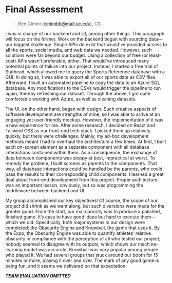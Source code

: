 # Final Assessment

> Ben Cimini (ciminibb@mail.uc.edu), CS

I was in charge of our backend and UI, among other things. This paragraph will focus on the former. Work on the backend began with sourcing
data—our biggest challenge. Single APIs do exist that would’ve provided access to all the sports, social media, and web data we needed.
However, such solutions were far beyond our budget. Using a collection of free (or least-cost) APIs wasn’t preferable, either. That would’ve
introduced many potential points of failure into our project. Instead, I started a free trial of Stathead, which allowed me to query the
Sports Reference database with a GUI. In doing so, I was able to export all of our sports data as CSV files. Afterward, I built an automated
pipeline to copy the data to an Azure SQL database. Any modifications to the CSVs would trigger the pipeline to run again, thereby refreshing
our dataset. Through the above, I got quite comfortable working with Azure, as well as cleaning datasets.

The UI, on the other hand, began with design. Such creative aspects of software development are strengths of mine, so I was able to arrive at
an engaging yet user-friendly mockup. However, the implementation of it was a new experience for me. After some research, I decided on React
and Tailwind CSS as our front-end tech stack. I picked them up relatively quickly, but there were challenges. Mainly, my ad-hoc development
methods meant I had to overhaul the architecture a few times. At first, I built each on-screen element as a separate component with all
database interactions contained within them. As a consequence, the exchange of data between components was sloppy at best, impractical at worst.
To remedy the problem, I built screens as parents to the components. That way, all database interactions could be handled by the parents, who
could pass the results to their corresponding child components. I learned a great deal about front-end development from this project. Proper
architecture was an important lesson, obviously, but so was programming the middleware between backend and UI.

My group accomplished our key objectives! Of course, the scope of our project did shrink as we went along, but such diversions were made for the
greater good. From the start, our main priority was to produce a polished, finished game. It’s easy to have good ideas but hard to execute
them—which we did. Specifically, both major systems in our design were completed: the Obscurity Engine and Knowball, the game that uses it. By the
Expo, the Obscurity Engine was able to quantify athletes’ relative obscurity in compliance with the perception of all who tested our project;
nobody seemed to disagree with its outputs, which shows our machine-learning model was accurate. Knowball was very popular among people who played
it. We had several groups that stuck around our booth for 15 minutes or more, playing it over and over. The mark of any good game is being fun, and
it seems we delivered on that expectation.

***TEAM EVALUATION OMITTED***
